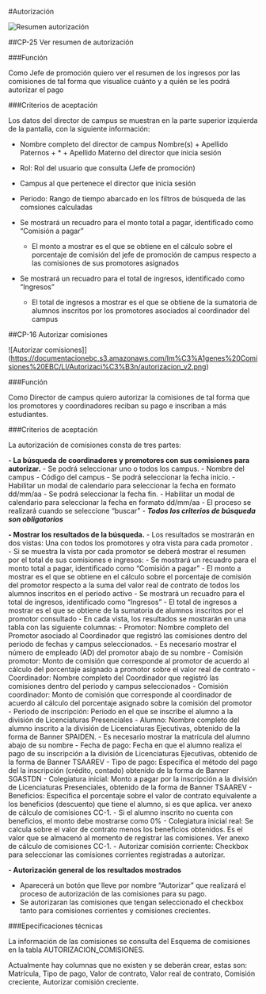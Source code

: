 #Autorización 

![Resumen autorización](https://documentacionebc.s3.amazonaws.com/Im%C3%A1genes%20Comisiones%20EBC/LI/Autorizaci%C3%B3n/resumen-autorizacion_v2.png)

##CP-25 Ver resumen de autorización

###Función

Como Jefe de promoción
quiero ver el resumen de los ingresos por las comisiones
de tal forma que visualice cuánto y a quién se les podrá autorizar el pago

###Criterios de aceptación 

Los datos del director de campus se muestran en la parte superior izquierda de la pantalla, con la siguiente información:
- Nombre completo del director de campus Nombre(s) + Apellido Paternos + * + Apellido Materno del director que inicia sesión
- Rol: Rol del usuario que consulta (Jefe de promoción)
- Campus al que pertenece el director que inicia sesión
- Periodo: Rango de tiempo abarcado en los filtros de búsqueda de las comsiones calculadas  

- Se mostrará un recuadro para el monto total a pagar, identificado como “Comisión a pagar” 
	- El monto a mostrar es el que se obtiene en el cálculo sobre el porcentaje de comisión del jefe de promoción de campus respecto a las comisiones de sus promotores asignados 
- Se mostrará un recuadro para el total de ingresos, identificado como “Ingresos”
	- El total de ingresos a mostrar es el que se obtiene de la sumatoria de alumnos inscritos por los promotores asociados al coordinador del campus


##CP-16 Autorizar comisiones

![Autorizar comisiones]](https://documentacionebc.s3.amazonaws.com/Im%C3%A1genes%20Comisiones%20EBC/LI/Autorizaci%C3%B3n/autorizacion_v2.png)

###Función

Como Director de campus
quiero autorizar la comisiones
de tal forma que los promotores y coordinadores reciban su pago e inscriban a más estudiantes.


###Criterios de aceptación

La autorización de comisiones consta de tres partes:

**- La búsqueda de coordinadores y promotores con sus comisiones para autorizar.**
	- Se podrá seleccionar uno o todos los campus.
		- Nombre del campus
		- Código del campus
	- Se podrá seleccionar la fecha inicio.
		- Habilitar un modal de calendario para seleccionar la fecha en formato dd/mm/aa
	- Se podrá seleccionar la fecha fin.
		- Habilitar un modal de calendario para seleccionar la fecha en formato dd/mm/aa
	- El proceso se realizará cuando se seleccione “buscar”
	- ***Todos los criterios de búsqueda son obligatorios***

**- Mostrar los resultados de la búsqueda.**
	- Los resultados se mostrarán en dos vistas: Una con todos los promotores y otra vista para cada promotor .
		- Si se muestra la vista por cada promotor se deberá mostrar el resumen por el total de sus comisiones e ingresos:
			- Se mostrará un recuadro para el monto total a pagar, identificado como “Comisión a pagar” 
			- El monto a mostrar es el que se obtiene en el cálculo sobre el porcentaje de comisión del promotor respecto a la suma del valor real de contrato de todos los alumnos inscritos en el periodo activo
			- Se mostrará un recuadro para el total de ingresos, identificado como “Ingresos” 
			- El total de ingresos a mostrar es el que se obtiene de la sumatoria de alumnos inscritos por el promotor consultado 
	- En cada vista, los resultados se mostrarán en una tabla con las siguiente columnas:
		- Promotor: Nombre completo del Promotor asociado al Coordinador que registró las comisiones dentro del periodo de fechas y campus seleccionados.
			- Es necesario mostrar el número de empleado (AD) del promotor abajo de su nombre
		- Comisión promotor: Monto de comisión que corresponde al promotor de acuerdo al cálculo del porcentaje asignado a promotor sobre el valor real de contrato
		- Coordinador: Nombre completo del Coordinador que registró las comisiones dentro del periodo y campus seleccionados 
		- Comisión coordinador: Monto de comisión que corresponde al coordinador de acuerdo al cálculo del porcentaje asignado sobre la comisión del promotor  
		- Periodo de inscripción: Periodo en el que se inscribe el alumno a la división de Licenciaturas Presenciales
		- Alumno: Nombre completo del alumno inscrito a la división de Licenciaturas Ejecutivas, obtenido de la forma de Banner SPAIDEN.
			- Es necesario mostrar la matrícula del alumno abajo de su nombre
		- Fecha de pago: Fecha en que el alumno realiza el pago de su inscripción a la división de Licenciaturas Ejecutivas, obtenido de la forma de Banner TSAAREV
		- Tipo de pago: Especifica el método del pago del la inscripción (crédito, contado)  obtenido de la forma de Banner SGASTDN
		- Colegiatura inicial: Monto a pagar por la inscripción a la división de Licenciaturas Presenciales, obtenido de la forma de Banner TSAAREV 
		- Beneficios: Especifica el porcentaje sobre el valor de contrato equivalente a los beneficios (descuento) que tiene el alumno, si es que aplica. ver anexo de cálculo de comisiones CC-1.
		- Si el alumno inscrito no cuenta con beneficios, el monto debe mostrarse como 0%
		- Colegiatura inicial real: Se calcula sobre el valor de contrato menos los beneficios obtenidos. Es el valor que se almacenó al momento de registrar las comisiones. Ver anexo de cálculo de comisiones CC-1.
		- Autorizar comisión corriente: Checkbox para seleccionar las comisiones corrientes registradas a autorizar.

**- Autorización general de los resultados mostrados**
- Aparecerá un botón que lleve por nombre “Autorizar” que realizará el proceso de autorización de las comisiones para su pago.
- Se autorizaran las comisiones que tengan seleccionado el checkbox tanto para comisiones corrientes y comisiones crecientes.

###Epecificaciones técnicas

La información de las comisiones se consulta del Esquema de comisiones en la tabla AUTORIZACION_COMISIONES.

Actualmente hay columnas que no existen y se deberán crear, estas son: Matrícula, Tipo de pago, Valor de contrato, Valor real de contrato, Comisión creciente, Autorizar comisión creciente.